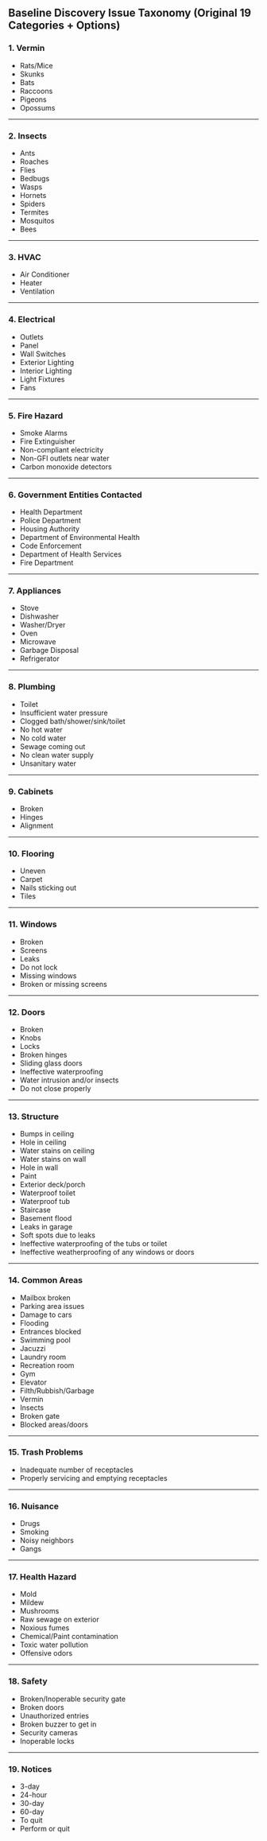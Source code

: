 
## **Baseline Discovery Issue Taxonomy (Original 19 Categories + Options)**

### **1. Vermin**

* Rats/Mice
* Skunks
* Bats
* Raccoons
* Pigeons
* Opossums

---

### **2. Insects**

* Ants
* Roaches
* Flies
* Bedbugs
* Wasps
* Hornets
* Spiders
* Termites
* Mosquitos
* Bees

---

### **3. HVAC**

* Air Conditioner
* Heater
* Ventilation

---

### **4. Electrical**

* Outlets
* Panel
* Wall Switches
* Exterior Lighting
* Interior Lighting
* Light Fixtures
* Fans

---

### **5. Fire Hazard**

* Smoke Alarms
* Fire Extinguisher
* Non-compliant electricity
* Non-GFI outlets near water
* Carbon monoxide detectors

---

### **6. Government Entities Contacted**

* Health Department
* Police Department
* Housing Authority
* Department of Environmental Health
* Code Enforcement
* Department of Health Services
* Fire Department

---

### **7. Appliances**

* Stove
* Dishwasher
* Washer/Dryer
* Oven
* Microwave
* Garbage Disposal
* Refrigerator

---

### **8. Plumbing**

* Toilet
* Insufficient water pressure
* Clogged bath/shower/sink/toilet
* No hot water
* No cold water
* Sewage coming out
* No clean water supply
* Unsanitary water

---

### **9. Cabinets**

* Broken
* Hinges
* Alignment

---

### **10. Flooring**

* Uneven
* Carpet
* Nails sticking out
* Tiles

---

### **11. Windows**

* Broken
* Screens
* Leaks
* Do not lock
* Missing windows
* Broken or missing screens

---

### **12. Doors**

* Broken
* Knobs
* Locks
* Broken hinges
* Sliding glass doors
* Ineffective waterproofing
* Water intrusion and/or insects
* Do not close properly

---

### **13. Structure**

* Bumps in ceiling
* Hole in ceiling
* Water stains on ceiling
* Water stains on wall
* Hole in wall
* Paint
* Exterior deck/porch
* Waterproof toilet
* Waterproof tub
* Staircase
* Basement flood
* Leaks in garage
* Soft spots due to leaks
* Ineffective waterproofing of the tubs or toilet
* Ineffective weatherproofing of any windows or doors

---

### **14. Common Areas**

* Mailbox broken
* Parking area issues
* Damage to cars
* Flooding
* Entrances blocked
* Swimming pool
* Jacuzzi
* Laundry room
* Recreation room
* Gym
* Elevator
* Filth/Rubbish/Garbage
* Vermin
* Insects
* Broken gate
* Blocked areas/doors

---

### **15. Trash Problems**

* Inadequate number of receptacles
* Properly servicing and emptying receptacles

---

### **16. Nuisance**

* Drugs
* Smoking
* Noisy neighbors
* Gangs

---

### **17. Health Hazard**

* Mold
* Mildew
* Mushrooms
* Raw sewage on exterior
* Noxious fumes
* Chemical/Paint contamination
* Toxic water pollution
* Offensive odors

---

### **18. Safety**

* Broken/Inoperable security gate
* Broken doors
* Unauthorized entries
* Broken buzzer to get in
* Security cameras
* Inoperable locks

---

### **19. Notices**

* 3-day
* 24-hour
* 30-day
* 60-day
* To quit
* Perform or quit

